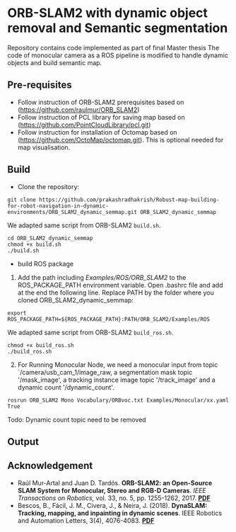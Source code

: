 # ORB-SLAM2 with dynamic object removal and Semantic segmentation

Repository contains code implemented as part of final Master thesis
The code of monocular camera as a ROS pipeline is modified to handle dynamic objects and build semantic map.


## Pre-requisites
- Follow instruction of ORB-SLAM2 prerequisites based on (https://github.com/raulmur/ORB_SLAM2)
- Follow instruction of PCL library for saving map based on (https://github.com/PointCloudLibrary/pcl.git)
- Follow instruction for installation of Octomap based on (https://github.com/OctoMap/octomap.git). This is optional needed for map visualisation.

## Build
- Clone the repository:
```
git clone https://github.com/prakashradhakrish/Robust-map-building-for-robot-navigation-in-dynamic-environments/ORB_SLAM2_dynamic_semmap.git ORB_SLAM2_dynamic_semmap
```

We adapted same script from ORB-SLAM2 `build.sh`.
```
cd ORB_SLAM2_dynamic_semmap
chmod +x build.sh
./build.sh
```
- build ROS package
1. Add the path including *Examples/ROS/ORB_SLAM2* to the ROS_PACKAGE_PATH environment variable. Open .bashrc file and add at the end the following line. Replace PATH by the folder where you cloned ORB_SLAM2_dynamic_semmap:
  ```
  export ROS_PACKAGE_PATH=${ROS_PACKAGE_PATH}:PATH/ORB_SLAM2/Examples/ROS
  ```
  
 We adapted same script from ORB-SLAM2 `build_ros.sh`.

  ```
  chmod +x build_ros.sh
  ./build_ros.sh
  ```
2. For Running Monocular Node, we need a monocular input from topic `/camera/usb_cam_1/image_raw, a segmentation mask topic '/mask_image', a tracking instance image topic '/track_image' and a dynamic count '/dynamic_count'.
  ```
  rosrun ORB_SLAM2 Mono Vocabulary/ORBvoc.txt Examples/Monocular/xx.yaml True
  ```
Todo: Dynamic count topic need to be removed

## Output


## Acknowledgement

- Raúl Mur-Artal and Juan D. Tardós. **ORB-SLAM2: an Open-Source SLAM System for Monocular, Stereo and RGB-D Cameras**. *IEEE Transactions on Robotics,* vol. 33, no. 5, pp. 1255-1262, 2017. **[PDF](https://128.84.21.199/pdf/1610.06475.pdf)**
- Bescos, B., Fácil, J. M., Civera, J., & Neira, J. (2018). **DynaSLAM: Tracking, mapping, and inpainting in dynamic scenes**. IEEE Robotics and Automation Letters, 3(4), 4076-4083. **[PDF](https://arxiv.org/pdf/1806.05620.pdf)**
